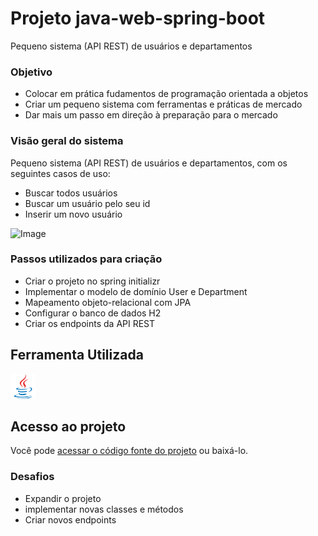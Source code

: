 # Projeto java-web-spring-boot
Pequeno sistema (API REST) de usuários e departamentos


### Objetivo
- Colocar em prática fudamentos de programação orientada a objetos
- Criar um pequeno sistema com ferramentas e práticas de mercado
- Dar mais um passo em direção à preparação para o mercado

### Visão geral do sistema

Pequeno sistema (API REST) de usuários e departamentos, com os seguintes casos de uso:

- Buscar todos usuários
- Buscar um usuário pelo seu id
- Inserir um novo usuário

![Image](https://raw.githubusercontent.com/devsuperior/java-web-spring-2022/main/img/dominio.png "Modelo conceitual")

### Passos utilizados para criação

- Criar o projeto no spring initializr
- Implementar o modelo de domínio User e Department
- Mapeamento objeto-relacional com JPA
- Configurar o banco de dados H2
- Criar os endpoints da API REST
 
## Ferramenta Utilizada

<a href="https://www.java.com" target="_blank"> <img src="https://raw.githubusercontent.com/devicons/devicon/master/icons/java/java-original.svg" alt="java" width="40" height="40"/> </a> 


## Acesso ao projeto

Você pode [acessar o código fonte do projeto](https://github.com/MedeirosGiana/java-web-spring-boot/tree/main/api) ou baixá-lo.

### Desafios
- Expandir o projeto
- implementar novas classes e métodos
- Criar novos endpoints 

